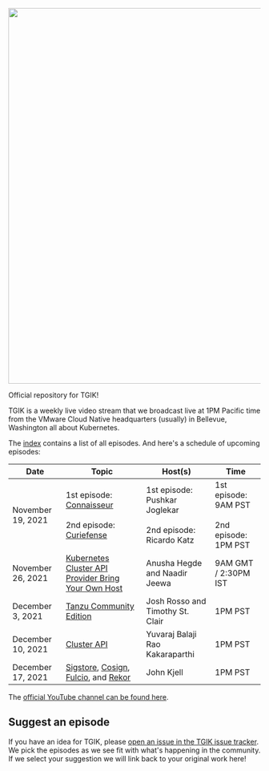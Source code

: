 <p align="center"><img src="tgik-repo.png" width="750"></p>


Official repository for TGIK!

TGIK is a weekly live video stream that we broadcast live at 1PM Pacific time from the VMware Cloud Native headquarters (usually) in Bellevue, Washington all about Kubernetes.

The [index](playlist.md) contains a list of all episodes. And here's a schedule of upcoming episodes:

| Date  |  Topic | Host(s)  | Time  |
|---|---|---|---|
| November 19, 2021  | 1st episode: [Connaisseur](https://github.com/sse-secure-systems/connaisseur) <br><br>2nd episode: [Curiefense](https://github.com/curiefense/curiefense)  | 1st episode: Pushkar Joglekar <br> <br> 2nd episode: Ricardo Katz  | 1st episode: 9AM PST <br><br> 2nd episode: 1PM PST  |
| November 26, 2021 | [Kubernetes Cluster API Provider Bring Your Own Host](https://github.com/vmware-tanzu/cluster-api-provider-bringyourownhost)   | Anusha Hegde and Naadir Jeewa | 9AM GMT / 2:30PM IST |
| December 3, 2021  | [Tanzu Community Edition](https://tanzucommunityedition.io/)  | Josh Rosso and Timothy St. Clair  | 1PM PST  |
| December 10, 2021   | [Cluster API](https://github.com/kubernetes-sigs/cluster-api)  | Yuvaraj Balaji Rao Kakaraparthi  | 1PM PST  |
| December 17, 2021  | [Sigstore](https://www.sigstore.dev/), [Cosign](https://github.com/sigstore/cosign), [Fulcio](https://github.com/sigstore/fulcio), and [Rekor](https://github.com/sigstore/rekor)  | John Kjell  | 1PM PST |

The [official YouTube channel can be found here](https://tgik.io).

## Suggest an episode

If you have an idea for TGIK, please [open an issue in the TGIK issue tracker](https://github.com/vmware-tanzu/tgik/issues/new).
We pick the episodes as we see fit with what's happening in the community.
If we select your suggestion we will link back to your original work here!
